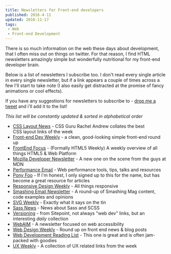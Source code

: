 ```yaml
---
title: Newsletters for Front-end developers
published: 2016-4-11
updated: 2016-11-17
tags:
 - Web
 - Front-end Development
---
```


<p>There is so much information on the web these days about development, that I often miss out on things on twitter. For that reason, I find HTML newsletters amazingly simple but wonderfully nutritional for my front-end developer brain.</p>

<p>Below is a list of newsletters I subscribe too. I don't read every single article in every single newsletter, but if a link appears a couple of times across a few I'll start to take note (I also easily get distracted at the promise of fancy animations or cool effects).</p>





<p>If you have any suggestions for newsletters to subscribe to - <a href="https://twitter.com/mikestreety">drop me a tweet</a> and i'll add it to the list!</p>





<p><em>This list will be constantly updated & sorted in alphabetical order</em></p>





<ul>
<li><a href="http://csslayout.news/">CSS&nbsp;Layout News</a> - CSS&nbsp;Guru Rachel Andrew collates the best CSS&nbsp;layout links of the week</li><li><a href="http://frontenddevweekly.com/">Front-end Dev Weekly</a> - a clean, good-looking&nbsp;simple front-end round up</li><li><a href="http://frontendfocus.co/">FrontEnd Focus</a> - (Formally HTML5 Weekly) A weekly overview of all things HTML5 & Web Platform</li><li><a href="https://developer.mozilla.org/en-US/">Mozilla Developer Newsletter</a> - A new one on the scene from the guys at MDN</li><li><a href="https://perf.email/">Performance Email</a> -&nbsp;Web performance tools, tips, talks and resources</li>
<li><a href="https://ponyfoo.com/weekly">Pony Foo</a>&nbsp;- If i'm honest, I only signed up to this for the name, but has become a great resource for articles</li>
<li><a href="https://responsivedesign.is/">Responsive Design Weekly</a> - All things responsive</li><li><a href="https://www.smashingmagazine.com/the-smashing-newsletter/">Smashing Email&nbsp;Newsletter</a> - A round-up of Smashing Mag content, code examples and opinions</li><li><a href="https://svgweekly.com/">SVG&nbsp;Weekly</a> - Exactly what it says on the tin</li><li><a href="http://sassnews.com/">Sass News</a> - News about Sass and SCSS</li><li><a href="https://www.sitepoint.com/versioning">Versioning</a> - from Sitepoint, not always "web dev" links, but an interesting&nbsp;<em>daily</em> collection</li>
<li><a href="http://webaim.org/newsletter/">WebAIM</a> - A newsletter focused on web accessibility </li>
<li><a href="https://web-design-weekly.com/">Web Design Weekly</a> - Round up on front end news & blog posts</li>
<li><a href="https://wdrl.info/">Web Development Reading List</a> - This one is great and is often jam-packed with goodies</li><li><a href="http://tinyletter.com/uxweekly">UX&nbsp;Weekly</a> - A collection&nbsp;of UX related links from the week</li>
</ul>